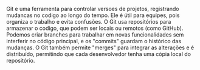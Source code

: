 Git e uma ferramenta para controlar versoes de projetos, registrando mudancas no codigo ao longo do tempo. Ele é útil para equipes, pois organiza o trabalho e evita confusões. O Git usa repositórios para armazenar o codigo, que podem ser locais ou remotos (como GitHub). Podemos criar branches para trabalhar em novas funcionalidades sem interferir no código principal, e os "commits" guardam o histórico das mudanças. O Git também permite "merges" para integrar as alterações e é distribuído, permitindo que cada desenvolvedor tenha uma cópia local do repositório.



